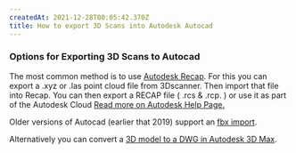 ```yaml
---
createdAt: 2021-12-28T00:05:42.370Z
title: How to export 3D Scans into Autodesk Autocad
---
```


### Options for Exporting 3D Scans to Autocad

The most common method is to use [Autodesk Recap](https://www.autodesk.com/products/recap/overview). For this you can export a .xyz or .las point cloud file from 3Dscanner. Then import that file into Recap. You can then export a RECAP file ( .rcs & .rcp. ) or use it as part of the Autodesk Cloud [Read more on Autodesk Help Page.](https://knowledge.autodesk.com/support/autocad/learn-explore/caas/CloudHelp/cloudhelp/2021/ENU/AutoCAD-Core/files/GUID-6AA028D2-9F58-490B-B58E-B40F98BE245E-htm.html)

Older versions of Autocad (earlier that 2019) support an [fbx import](https://knowledge.autodesk.com/support/autocad/learn-explore/caas/CloudHelp/cloudhelp/2016/ENU/AutoCAD-Core/files/GUID-C3C51417-42A2-4FE6-B3BC-350C8F64DFB5-htm.html).

Alternatively you can convert a [3D model to a DWG in Autodesk 3D Max](https://knowledge.autodesk.com/support/3ds-max/learn-explore/caas/CloudHelp/cloudhelp/2021/ENU/3DSMax-Data-Exchange/files/GUID-59E8ED62-1BB1-44A7-97D3-35065D389B5C-htm.html).
